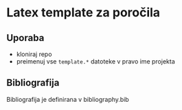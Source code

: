 # Latex template za poročila

## Uporaba

- kloniraj repo
- preimenuj vse `template.*` datoteke v pravo ime projekta

## Bibliografija

Bibliografija je definirana v bibliography.bib
